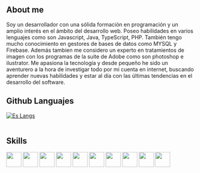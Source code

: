 

## About me
Soy un desarrollador con una sólida formación en
programación y un amplio interés en el ámbito del desarrollo
web.
Poseo habilidades en varios lenguajes como son Javascript,
Java, TypeScript, PHP. También tengo mucho conocimiento en
gestores de bases de datos como MYSQL y Firebase.
Además tambien me considero un experto en tratamientos de
imagen con los programas de la suite de Adobe como son
photoshop e ilustrator.
Me apasiona la tecnología y desde pequeño he sido un
aventurero a la hora de investigar todo por mi cuenta en
internet, buscando aprender nuevas habilidades y estar al día
con las últimas tendencias en el desarrollo del software.
## Github Languajes

[![Es Langs](https://github-readme-stats.vercel.app/api/top-langs/?username=jchofy&layout=compact&bg_color=141321&text_color=ffff&title_color=2f80ec)](https://github.com/jchofy/github-readme-stats)<br><br>


## Skills
<div style="display: inline_block">
<img aling="center" heigth="30" width="40" src="https://cdn.jsdelivr.net/gh/devicons/devicon/icons/html5/html5-original.svg"/>
<img aling="center" heigth="30" width="40" src="https://cdn.jsdelivr.net/gh/devicons/devicon/icons/css3/css3-original.svg"/>
<img aling="center" heigth="30" width="40" src="https://cdn.jsdelivr.net/gh/devicons/devicon/icons/javascript/javascript-original.svg"/>
<img aling="center" heigth="30" width="40" src="https://cdn.jsdelivr.net/gh/devicons/devicon/icons/java/java-original.svg"/>
<img aling="center" heigth="30" width="40" src="https://cdn.jsdelivr.net/gh/devicons/devicon/icons/angularjs/angularjs-original.svg"/>
<img aling="center" heigth="30" width="40" src="https://cdn.jsdelivr.net/gh/devicons/devicon/icons/react/react-original.svg"/>
<img aling="center" heigth="30" width="40" src="https://cdn.jsdelivr.net/gh/devicons/devicon/icons/bootstrap/bootstrap-original.svg"/>
<img aling="center" heigth="30" width="40" src="https://cdn.jsdelivr.net/gh/devicons/devicon/icons/typescript/typescript-original.svg"/>  
<img aling="center" heigth="30" width="40" src="https://cdn.jsdelivr.net/gh/devicons/devicon/icons/mysql/mysql-original-wordmark.svg"/>
<img aling="center" heigth="30" width="40" src="https://cdn.jsdelivr.net/gh/devicons/devicon/icons/php/php-original.svg"/>   
<br><br>
</div>








